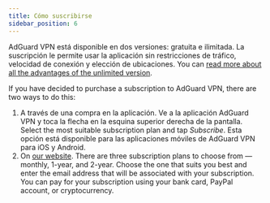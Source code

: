 ```yaml
---
title: Cómo suscribirse
sidebar_position: 6
---
```


AdGuard VPN está disponible en dos versiones: gratuita e ilimitada. La suscripción le permite usar la aplicación sin restricciones de tráfico, velocidad de conexión y elección de ubicaciones. You can [read more about all the advantages of the unlimited version](/general/free-vs-unlimited).

If you have decided to purchase a subscription to AdGuard VPN, there are two ways to do this:

1. A través de una compra en la aplicación. Ve a la aplicación AdGuard VPN y toca la flecha en la esquina superior derecha de la pantalla. Select the most suitable subscription plan and tap *Subscribe*. Esta opción está disponible para las aplicaciones móviles de AdGuard VPN para iOS y Android.
2. On [our website](https://adguard-vpn.com/license.html). There are three subscription plans to choose from — monthly, 1-year, and 2-year. Choose the one that suits you best and enter the email address that will be associated with your subscription. You can pay for your subscription using your bank card, PayPal account, or cryptocurrency.
